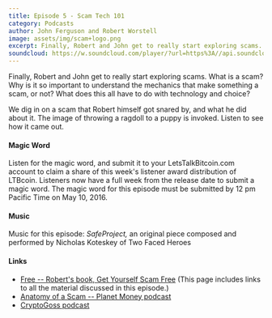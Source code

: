 ```yaml
---
title: Episode 5 - Scam Tech 101
category: Podcasts
author: John Ferguson and Robert Worstell
image: assets/img/scam+logo.png
excerpt: Finally, Robert and John get to really start exploring scams. What is a scam? Why is it so important to understand the mechanics that make something a scam, or not? What does this all have to do with technology and choice?
soundcloud: https://w.soundcloud.com/player/?url=https%3A//api.soundcloud.com/tracks/261858439
---
```


Finally, Robert and John get to really start exploring scams. What is a scam? Why is it so important to understand the mechanics that make something a scam, or not? What does this all have to do with technology and choice?

We dig in on a scam that Robert himself got snared by, and what he did about it. The image of throwing a ragdoll to a puppy is invoked. Listen to see how it came out.

#### Magic Word

Listen for the magic word, and submit it to your LetsTalkBitcoin.com account to claim a share of this week's  listener award distribution of LTBcoin. Listeners now have a full week from the release date to submit a magic word. The magic word for this episode must be submitted by 12 pm Pacific Time on May 10, 2016.

#### Music

Music for this episode: *SafeProject,* an original piece composed and performed by Nicholas Koteskey of Two Faced Heroes

#### Links

- [Free -- Robert's book, Get Yourself Scam Free](http://livesensical.com/scamfree//) (This page includes links to all the material discussed in this episode.)
- [Anatomy of a Scam -- Planet Money podcast](http://www.npr.org/sections/money/2016/01/29/464859624/episode-680-anatomy-of-a-scam)
- [CryptoGoss podcast](https://soundcloud.com/cryptogoss)
